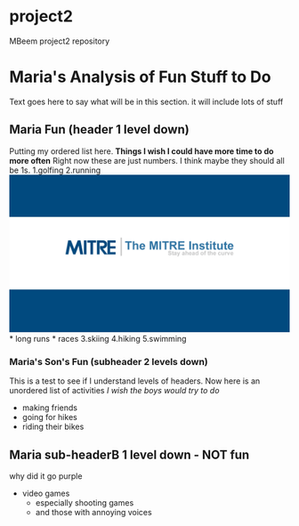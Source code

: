 # project2
MBeem project2 repository

# Maria's Analysis of Fun Stuff to Do 
Text goes here to say what will be in this section.  it will include lots of stuff

## Maria Fun (header 1 level down)
Putting my ordered list here.  **Things I wish I could have more time to do more often**
Right now these are just numbers.  I think maybe they should all be 1s.
  1.golfing
  2.running  ![runner lady](/images/InstituteDesktopBackground_v1_0919160.jpg)
     * long runs
     * races
  3.skiing
  4.hiking
  5.swimming

### Maria's Son's Fun (subheader 2 levels down)
This is a test to see if I understand levels of headers.
Now here is an unordered list of activities _I wish the boys would try to do_
* making friends
* going for hikes
* riding their bikes

## Maria sub-headerB 1 level down - NOT fun
why did it go purple
* video games
  * especially shooting games
  * and those with annoying voices


